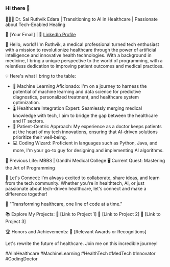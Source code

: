### Hi there 👋

👨‍⚕️🚀 Dr. Sai Ruthvik Edara | Transitioning to AI in Healthcare | Passionate about Tech-Enabled Healing

📧 [Your Email] | 📱 [LinkedIn Profile](https://www.linkedin.com/in/ruthvikedara/)

👋 Hello, world! I'm Ruthvik, a medical professional turned tech enthusiast with a mission to revolutionize healthcare through the power of artificial intelligence and innovative health technologies. With a background in medicine, I bring a unique perspective to the world of programming, with a relentless dedication to improving patient outcomes and medical practices.

💡 Here's what I bring to the table:
- 🤖 Machine Learning Aficionado: I'm on a journey to harness the potential of machine learning and data science for predictive diagnostics, personalized treatment, and healthcare system optimization.
- 🌡️ Healthcare Integration Expert: Seamlessly merging medical knowledge with tech, I aim to bridge the gap between the healthcare and IT sectors.
- 💉 Patient-Centric Approach: My experience as a doctor keeps patients at the heart of my tech innovations, ensuring that AI-driven solutions prioritize their well-being.
- 💻 Coding Wizard: Proficient in languages such as Python, Java, and more, I'm your go-to guy for designing and implementing AI algorithms.

🔬 Previous Life: MBBS | Gandhi Medical College
🖥️ Current Quest: Mastering the Art of Programming 

🔗 Let's Connect: I'm always excited to collaborate, share ideas, and learn from the tech community. Whether you're in healthtech, AI, or just passionate about tech-driven healthcare, let's connect and make a difference together!

🤖 "Transforming healthcare, one line of code at a time."

📚 Explore My Projects:
🔗 [Link to Project 1]
🔗 [Link to Project 2]
🔗 [Link to Project 3]

🏆 Honors and Achievements:
🥇 [Relevant Awards or Recognitions]

Let's rewrite the future of healthcare. Join me on this incredible journey!

#AIinHealthcare #MachineLearning #HealthTech #MedTech #Innovator #CodingDoctor


<!--
**ruthvikedara/ruthvikedara** is a ✨ _special_ ✨ repository because its `README.md` (this file) appears on your GitHub profile.

Here are some ideas to get you started:

- 🔭 I’m currently working on ...
- 🌱 I’m currently learning ...
- 👯 I’m looking to collaborate on ...
- 🤔 I’m looking for help with ...
- 💬 Ask me about ...
- 📫 How to reach me: ...
- 😄 Pronouns: ...
- ⚡ Fun fact: ...
-->
